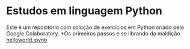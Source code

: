 # Estudos em linguagem Python
Este é um repositório com solução de exercícios em Python criado pelo Google Colaboratory.
*Os primeiros passos e se librando da maldição
[helloworld.ipynb](/helloworld.ipynb)
